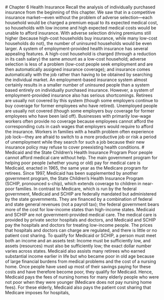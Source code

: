 \# Chapter 6 Health Insurance Recall the analysis of individually purchased insurance from the beginning of this chapter. We saw that in a competitive insurance market—even without the problem of adverse selection—each household would be charged a premium equal to its expected medical cost, so households with low income and high expected medical costs would be unable to afford insurance. With adverse selection driving premiums still higher (because high-cost households buy insurance, while many low-cost households do not), the number of uninsured households would be even larger. A system of employment-provided health insurance has several appealing features. A high-cost household is charged (through a reduction in its cash salary) the same amount as a low-cost household; adverse selection is less of a problem (low-cost people seek employment and are then automatically assigned insurance coverage); and insurance comes automatically with the job rather than having to be obtained by searching the individual market. An employment-based insurance system almost certainly results in a smaller number of uninsured people than a system based entirely on individually purchased insurance. However, a system of employment-provided insurance also has serious shortcomings. Retirees are usually not covered by this system (though some employers continue to buy coverage for former employees who have retired). Unemployed people are usually not covered (though some employers buy coverage for former employees who have been laid off). Businesses with primarily low-wage workers often provide no coverage because employees cannot afford the corresponding cuts in cash wages that employers would require to afford the insurance. Workers in families with a health problem often experience job lock—they are afraid to switch to a more productive job or risk a period of unemployment while they search for such a job because their new insurance policy may refuse to cover preexisting health conditions. # Medicaid and the State Children’s Health Insurance Program Poor people cannot afford medical care without help. The main government program for helping poor people (whether young or old) pay for medical care is Medicaid, enacted in 1965, the same year as the Medicare program for retirees. Since 1997, Medicaid has been supplemented by another government program, the State Children’s Health Insurance Program (SCHIP, pronounced s-chip), which extends coverage to children in near-poor families. In contrast to Medicare, which is run by the federal government, Medicaid and SCHIP are federally mandated but administered by the state governments. They are financed by a combination of federal and state general revenues (not a payroll tax); the federal government bears more of the cost for low-income states than high-income states. Medicaid and SCHIP are not government-provided medical care. The medical care is provided by private sector hospitals and doctors, and Medicaid and SCHIP pay the hospitals and doctors for treating low-income people. The prices that hospitals and doctors can charge are regulated, and there is little or no patient cost sharing. To qualify for Medicaid or SCHIP, a person must meet both an income and an assets test: Income must be sufficiently low, and assets (resources) must also be sufficiently low; the exact dollar number varies across states. Medicaid also assists many retirees who earned substantial income earlier in life but who became poor in old age because of large financial burdens from medical problems and the cost of a nursing home. Once people have used up most of their savings paying for these costs and have therefore become poor, they qualify for Medicaid. Hence, Medicaid pays the fees of nursing homes for many elderly people who were not poor when they were younger (Medicare does not pay nursing home fees). For these elderly, Medicaid also pays the patient cost sharing that Medicare imposes for hospitals,